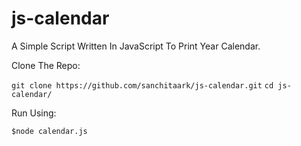 # js-calendar
A Simple Script Written In JavaScript To Print Year Calendar.
<p>Clone The Repo:</p>
<code>git clone https://github.com/sanchitaark/js-calendar.git</code>
<code>cd js-calendar/</code>
<p>Run Using:</p>
<code>$node calendar.js</code>

